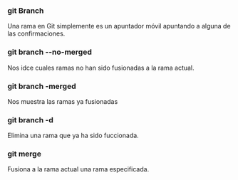 ### git Branch
Una rama en Git simplemente es un apuntador móvil apuntando a alguna de las confirmaciones.

### git branch --no-merged
Nos idce cuales ramas no han sido fusionadas a la rama actual.

### git branch -merged
Nos muestra las ramas ya fusionadas

### git branch -d <rama>
Elimina una rama que ya ha sido fuccionada.

### git merge <rama>
Fusiona a la rama actual una rama especificada.
